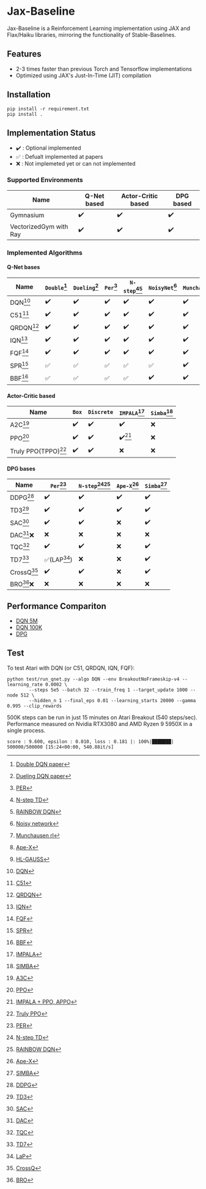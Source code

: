 # Jax-Baseline

Jax-Baseline is a Reinforcement Learning implementation using JAX and Flax/Haiku libraries, mirroring the functionality of Stable-Baselines.

## Features

- 2-3 times faster than previous Torch and Tensorflow implementations
- Optimized using JAX's Just-In-Time (JIT) compilation

## Installation

```
pip install -r requirement.txt
pip install .
```

## Implementation Status

- :heavy_check_mark: : Optional implemented
- :white_check_mark: : Defualt implemented at papers
- :x: : Not implemeted yet or can not implemented

### Supported Environments

| **Name**               | **Q-Net based**    | **Actor-Critic based** | **DPG based**      |
| ---------------------- | ------------------ | ---------------------- | ------------------ |
| Gymnasium              | :heavy_check_mark: | :heavy_check_mark:     | :heavy_check_mark: |
| VectorizedGym with Ray | :heavy_check_mark: | :heavy_check_mark:     | :heavy_check_mark: |

### Implemented Algorithms

#### Q-Net bases

| **Name**      | `Double`[^DOUBLE]  | `Dueling`[^DUELING] | `Per`[^PER]        | `N-step`[^NSTEP][^RAINBOW] | `NoisyNet`[^NOISY] | `Munchausen`[^MUNCHAUSEN] | `Ape-X`[^APEX]     | `HL-Gauss`[^HL_GAUSS] |
| ------------- | ------------------ | ------------------- | ------------------ | -------------------------- | ------------------ | ------------------------- | ------------------ | --------------------- |
| DQN[^DQN]     | :heavy_check_mark: | :heavy_check_mark:  | :heavy_check_mark: | :heavy_check_mark:         | :heavy_check_mark: | :heavy_check_mark:        | :heavy_check_mark: | :x:                   |
| C51[^C51]     | :heavy_check_mark: | :heavy_check_mark:  | :heavy_check_mark: | :heavy_check_mark:         | :heavy_check_mark: | :heavy_check_mark:        | :heavy_check_mark: | :heavy_check_mark:    |
| QRDQN[^QRDQN] | :heavy_check_mark: | :heavy_check_mark:  | :heavy_check_mark: | :heavy_check_mark:         | :heavy_check_mark: | :heavy_check_mark:        | :heavy_check_mark: | :x:                   |
| IQN[^IQN]     | :heavy_check_mark: | :heavy_check_mark:  | :heavy_check_mark: | :heavy_check_mark:         | :heavy_check_mark: | :heavy_check_mark:        | :x:                | :x:                   |
| FQF[^FQF]     | :heavy_check_mark: | :heavy_check_mark:  | :heavy_check_mark: | :heavy_check_mark:         | :heavy_check_mark: | :heavy_check_mark:        | :x:                | :x:                   |
| SPR[^SPR]     | :white_check_mark: | :white_check_mark:  | :white_check_mark: | :white_check_mark:         | :white_check_mark: | :heavy_check_mark:        | :x:                | :heavy_check_mark:    |
| BBF[^BBF]     | :white_check_mark: | :white_check_mark:  | :white_check_mark: | :white_check_mark:         | :heavy_check_mark: | :heavy_check_mark:        | :x:                | :heavy_check_mark:    |

#### Actor-Critic based

| **Name**               | `Box`              | `Discrete`         | `IMPALA`[^IMPALA]         | `Simba`[^SIMBA] |
| ---------------------- | ------------------ | ------------------ | ------------------------- | --------------- |
| A2C[^A3C]              | :heavy_check_mark: | :heavy_check_mark: | :heavy_check_mark:        | :x:             |
| PPO[^PPO]              | :heavy_check_mark: | :heavy_check_mark: | :heavy_check_mark:[^APPO] | :x:             |
| Truly PPO(TPPO)[^TPPO] | :heavy_check_mark: | :heavy_check_mark: | :x:                       | :x:             |

#### DPG bases

| **Name**        | `Per`[^PER]                   | `N-step`[^NSTEP][^RAINBOW] | `Ape-X`[^APEX]     | `Simba`[^SIMBA]    |
| --------------- | ----------------------------- | -------------------------- | ------------------ | ------------------ |
| DDPG[^DDPG]     | :heavy_check_mark:            | :heavy_check_mark:         | :heavy_check_mark: | :heavy_check_mark: |
| TD3[^TD3]       | :heavy_check_mark:            | :heavy_check_mark:         | :heavy_check_mark: | :heavy_check_mark: |
| SAC[^SAC]       | :heavy_check_mark:            | :heavy_check_mark:         | :x:                | :heavy_check_mark: |
| DAC[^DAC]:x:    | :x:                           | :x:                        | :x:                | :x:                |
| TQC[^TQC]       | :heavy_check_mark:            | :heavy_check_mark:         | :x:                | :heavy_check_mark: |
| TD7[^TD7]       | :white_check_mark:(LAP[^LaP]) | :x:                        | :x:                | :heavy_check_mark: |
| CrossQ[^CrossQ] | :heavy_check_mark:            | :heavy_check_mark:         | :x:                | :heavy_check_mark: |
| BRO[^BRO]:x:    | :x:                           | :x:                        | :x:                | :x:                |

## Performance Compariton

- [DQN 5M](docs/dqn_5m.md)
- [DQN 100K](docs/dqn_100k.md)
- [DPG](docs/dpg_comparison.md)

## Test

To test Atari with DQN (or C51, QRDQN, IQN, FQF):

```
python test/run_qnet.py --algo DQN --env BreakoutNoFrameskip-v4 --learning_rate 0.0002 \
		--steps 5e5 --batch 32 --train_freq 1 --target_update 1000 --node 512 \
		--hidden_n 1 --final_eps 0.01 --learning_starts 20000 --gamma 0.995 --clip_rewards
```

500K steps can be run in just 15 minutes on Atari Breakout (540 steps/sec).
Performance measured on Nvidia RTX3080 and AMD Ryzen 9 5950X in a single process.

```
score : 9.600, epsilon : 0.010, loss : 0.181 |: 100%|███████| 500000/500000 [15:24<00:00, 540.88it/s]
```

[^DOUBLE]: [Double DQN paper](https://arxiv.org/abs/1509.06461)

[^DUELING]: [Dueling DQN paper](https://arxiv.org/abs/1511.06581)

[^PER]: [PER](https://arxiv.org/abs/1511.05952)

[^NSTEP]: [N-step TD](https://link.springer.com/article/10.1007/BF00115009)

[^RAINBOW]: [RAINBOW DQN](https://arxiv.org/abs/1710.02298)

[^NOISY]: [Noisy network](https://arxiv.org/abs/1706.10295)

[^MUNCHAUSEN]: [Munchausen rl](https://arxiv.org/abs/2007.14430)

[^APEX]: [Ape-X](https://arxiv.org/abs/1803.00933)

[^HL_GAUSS]: [HL-GAUSS](https://arxiv.org/abs/2403.03950)

[^DQN]: [DQN](https://arxiv.org/abs/1312.5602v1)

[^C51]: [C51](https://arxiv.org/abs/1707.06887)

[^QRDQN]: [QRDQN](https://arxiv.org/abs/1710.10044)

[^IQN]: [IQN](https://arxiv.org/abs/1806.06923)

[^FQF]: [FQF](https://arxiv.org/abs/1911.02140)

[^SPR]: [SPR](https://arxiv.org/abs/2007.05929)

[^BBF]: [BBF](https://arxiv.org/abs/2305.19452)

[^IMPALA]: [IMPALA](https://arxiv.org/abs/1802.01561)

[^SIMBA]: [SIMBA](https://arxiv.org/abs/2410.09754)

[^A3C]: [A3C](https://arxiv.org/pdf/1602.01783)

[^PPO]: [PPO](https://arxiv.org/abs/1707.06347)

[^APPO]: [IMPALA + PPO, APPO](https://docs.ray.io/en/latest/rllib/rllib-algorithms.html#appo)

[^TPPO]: [Truly PPO](https://arxiv.org/abs/1903.07940)

[^DDPG]: [DDPG](https://arxiv.org/abs/1509.02971)

[^TD3]: [TD3](https://arxiv.org/abs/1802.09477)

[^SAC]: [SAC](https://arxiv.org/abs/1812.05905)

[^DAC]: [DAC](https://arxiv.org/abs/2310.19527)

[^TQC]: [TQC](https://arxiv.org/abs/2005.04269)

[^TD7]: [TD7](https://arxiv.org/abs/2306.02451)

[^LaP]: [LaP](https://arxiv.org/abs/2007.06049)

[^CrossQ]: [CrossQ](https://arxiv.org/abs/1902.05605)

[^BRO]: [BRO](https://arxiv.org/abs/2405.16158)
